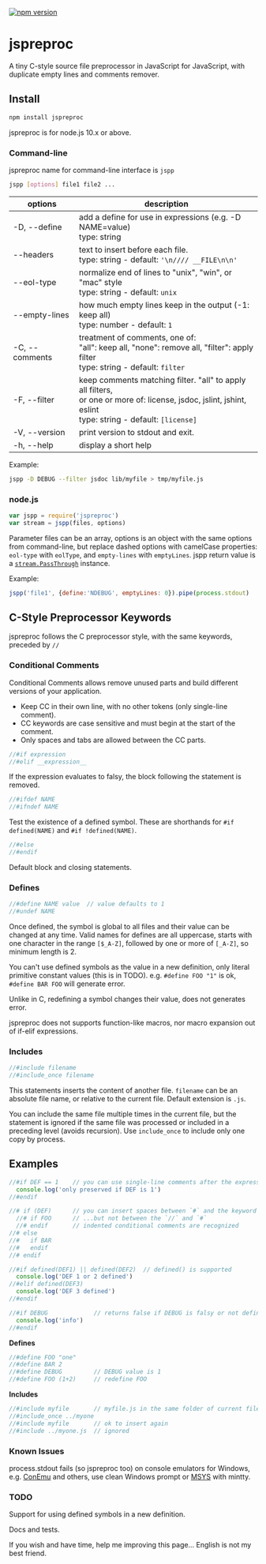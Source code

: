 [![npm version](https://badge.fury.io/js/jspreproc.svg)](http://badge.fury.io/js/jspreproc)

# jspreproc
A tiny C-style source file preprocessor in JavaScript for JavaScript, with duplicate empty lines and comments remover.

## Install
```sh
npm install jspreproc
```
jspreproc is for node.js 10.x or above.

### Command-line
jspreproc name for command-line interface is `jspp`
```sh
jspp [options] file1 file2 ...
```
options | description
-------|------------
-D, --define  | add a define for use in expressions (e.g. -D NAME=value)<br>type: string
--headers     | text to insert before each file.<br> type: string - default: `'\n//// __FILE\n\n'`
--eol-type    | normalize end of lines to "unix", "win", or "mac" style<br> type: string - default: `unix`
--empty-lines | how much empty lines keep in the output (-1: keep all)<br> type: number - default: `1`
-C, --comments| treatment of comments, one of:<br> "all": keep all, "none": remove all, "filter": apply filter<br> type: string - default: `filter`
-F, --filter  | keep comments matching filter. "all" to apply all filters,<br>or one or more of: license, jsdoc, jslint, jshint, eslint<br> type: string - default: `[license]`
-V, --version | print version to stdout and exit.
-h, --help | display a short help
Example:
```sh
jspp -D DEBUG --filter jsdoc lib/myfile > tmp/myfile.js
```

### node.js
```js
var jspp = require('jspreproc')
var stream = jspp(files, options)
```
Parameter files can be an array, options is an object with the same options from command-line, but replace dashed options with camelCase properties: `eol-type` with `eolType`, and `empty-lines` with `emptyLines`.
jspp return value is a [`stream.PassThrough`](https://nodejs.org/api/stream.html#stream_class_stream_passthrough) instance.

Example:
```js
jspp('file1', {define:'NDEBUG', emptyLines: 0}).pipe(process.stdout)
```

## C-Style Preprocessor Keywords

jspreproc follows the C preprocessor style, with the same keywords, preceded by `//`

### Conditional Comments

Conditional Comments allows remove unused parts and build different versions of your application.

* Keep CC in their own line, with no other tokens (only single-line comment).
* CC keywords are case sensitive and must begin at the start of the comment.
* Only spaces and tabs are allowed between the CC parts.

```js
//#if expression
//#elif __expression__
```
If the expression evaluates to falsy, the block following the statement is removed.

```js
//#ifdef NAME
//#ifndef NAME
```
Test the existence of a defined symbol.
These are shorthands for `#if defined(NAME)` and `#if !defined(NAME)`.

```js
//#else
//#endif
```
Default block and closing statements.

### Defines

```js
//#define NAME value  // value defaults to 1
//#undef NAME
```
Once defined, the symbol is global to all files and their value can be changed at any time.
Valid names for defines are all uppercase, starts with one character in the range `[$_A-Z]`, followed by one or more of `[_A-Z]`, so minimum length is 2.

You can't use defined symbols as the value in a new definition, only literal primitive constant values (this is in TODO).
e.g. `#define FOO "1"` is ok, `#define BAR FOO` will generate error.

Unlike in C, redefining a symbol changes their value, does not generates error.

jspreproc does not supports function-like macros, nor macro expansion out of if-elif expressions.

### Includes

```js
//#include filename
//#include_once filename
```
This statements inserts the content of another file. `filename` can be an absolute file name, or relative to the current file. Default extension is `.js`.

You can include the same file multiple times in the current file, but the statement is ignored if the same file was processed or included in a preceding level (avoids recursion).
Use `include_once` to include only one copy by process.

## Examples

```js
//#if DEF == 1    // you can use single-line comments after the expression
  console.log('only preserved if DEF is 1')
//#endif
```
```js
//# if (DEF)      // you can insert spaces between `#` and the keyword
  //# if FOO      // ...but not between the `//` and `#`
  //# endif       // indented conditional comments are recognized
//# else
//#   if BAR
//#   endif
//# endif
```
```js
//#if defined(DEF1) || defined(DEF2)  // defined() is supported
  console.log('DEF 1 or 2 defined')
//#elif defined(DEF3)
  console.log('DEF 3 defined')
//#endif
```
```js
//#if DEBUG             // returns false if DEBUG is falsy or not defined
  console.log('info')
//#endif
```

**Defines**
```js
//#define FOO "one"
//#define BAR 2
//#define DEBUG         // DEBUG value is 1
//#define FOO (1+2)     // redefine FOO
```

**Includes**
```js
//#include myfile       // myfile.js in the same folder of current file
//#include_once ../myone
//#include myfile       // ok to insert again
//#include ../myone.js  // ignored
```

### Known Issues
process.stdout fails (so jspreproc too) on console emulators for Windows, e.g. [ConEmu](https://conemu.github.io/) and others, use clean Windows prompt or [MSYS](http://www.mingw.org/wiki/msys) with mintty.

### TODO
Support for using defined symbols in a new definition.

Docs and tests.

If you wish and have time, help me improving this page... English is not my best friend.
